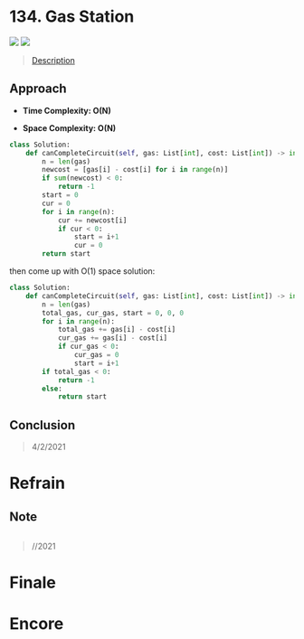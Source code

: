 # 134. Gas Station

![](https://img.shields.io/badge/Difficulty-Medium-%23f0ad4e)
![](https://img.shields.io/badge/topic-greedy-critical)

> [Description](https://leetcode.com/problems/gas-station/)


## Approach

- **Time Complexity: O(N)**

- **Space Complexity: O(N)**

```python
class Solution:
    def canCompleteCircuit(self, gas: List[int], cost: List[int]) -> int:
        n = len(gas)
        newcost = [gas[i] - cost[i] for i in range(n)]
        if sum(newcost) < 0:
            return -1
        start = 0
        cur = 0
        for i in range(n):
            cur += newcost[i]
            if cur < 0:
                start = i+1
                cur = 0
        return start
```

then come up with O(1) space solution:

```python
class Solution:
    def canCompleteCircuit(self, gas: List[int], cost: List[int]) -> int:
        n = len(gas)
        total_gas, cur_gas, start = 0, 0, 0
        for i in range(n):
            total_gas += gas[i] - cost[i]
            cur_gas += gas[i] - cost[i]
            if cur_gas < 0:
                cur_gas = 0
                start = i+1
        if total_gas < 0:
            return -1
        else:
            return start
```

## Conclusion

> 4/2/2021

# Refrain

## Note

```python

```

> //2021

# Finale

# Encore